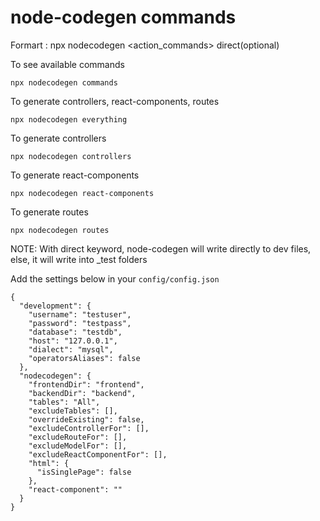 node-codegen commands 
=====================

Formart : npx nodecodegen <action_commands> direct(optional)

To see available commands  

    npx nodecodegen commands 

To generate controllers, react-components, routes  

    npx nodecodegen everything


To generate controllers  

    npx nodecodegen controllers


To generate react-components  

    npx nodecodegen react-components

To generate routes  

    npx nodecodegen routes 

NOTE: With direct keyword, node-codegen will write directly to dev files, else, it will write into _test folders

Add the settings below in your `config/config.json`
<pre><code>{
  "development": {
    "username": "testuser",
    "password": "testpass",
    "database": "testdb",
    "host": "127.0.0.1",
    "dialect": "mysql",
    "operatorsAliases": false
  },
  "nodecodegen": {
    "frontendDir": "frontend",
    "backendDir": "backend",
    "tables": "All",
    "excludeTables": [],
    "overrideExisting": false,
    "excludeControllerFor": [],
    "excludeRouteFor": [],
    "excludeModelFor": [],
    "excludeReactComponentFor": [],
    "html": {
      "isSinglePage": false
    },
    "react-component": ""
  }
}</code></pre>
